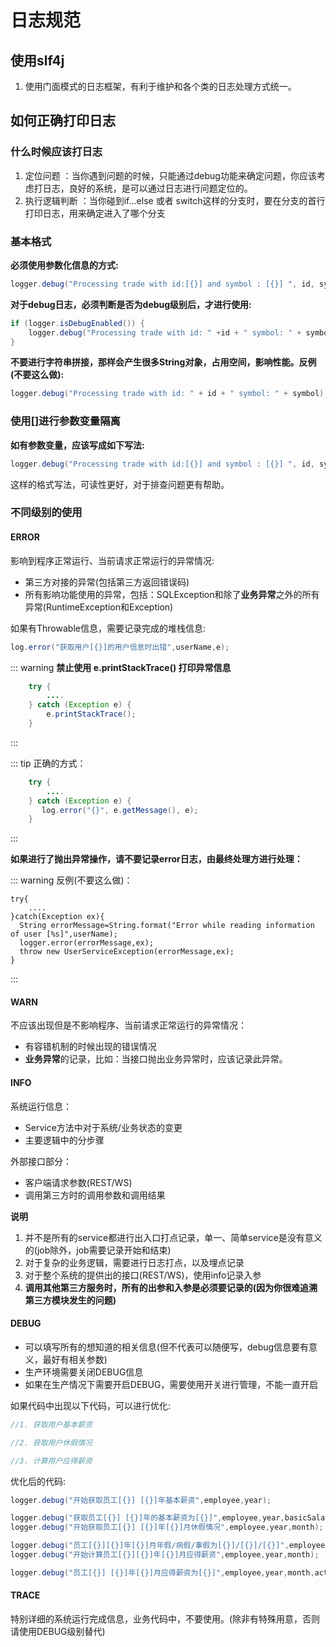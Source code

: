 # 日志规范

## 使用slf4j
1. 使用门面模式的日志框架，有利于维护和各个类的日志处理方式统一。


## 如何正确打印日志

### 什么时候应该打日志
1. 定位问题 ：当你遇到问题的时候，只能通过debug功能来确定问题，你应该考虑打日志，良好的系统，是可以通过日志进行问题定位的。
2. 执行逻辑判断 ：当你碰到if…else 或者 switch这样的分支时，要在分支的首行打印日志，用来确定进入了哪个分支


### 基本格式

**必须使用参数化信息的方式:**

```java
logger.debug("Processing trade with id:[{}] and symbol : [{}] ", id, symbol);
```

**对于debug日志，必须判断是否为debug级别后，才进行使用:**

```java
if (logger.isDebugEnabled()) {
    logger.debug("Processing trade with id: " +id + " symbol: " + symbol);
}
```

**不要进行字符串拼接，那样会产生很多String对象，占用空间，影响性能。反例(不要这么做):**

```java
logger.debug("Processing trade with id: " + id + " symbol: " + symbol);
```

### 使用[]进行参数变量隔离

**如有参数变量，应该写成如下写法:**

```java
logger.debug("Processing trade with id:[{}] and symbol : [{}] ", id, symbol);
```

这样的格式写法，可读性更好，对于排查问题更有帮助。

### 不同级别的使用

#### ERROR

影响到程序正常运行、当前请求正常运行的异常情况:
- 第三方对接的异常(包括第三方返回错误码)
- 所有影响功能使用的异常，包括：SQLException和除了**业务异常**之外的所有异常(RuntimeException和Exception)


如果有Throwable信息，需要记录完成的堆栈信息:

```java
log.error("获取用户[{}]的用户信息时出错",userName,e);
```

::: warning **禁止使用 e.printStackTrace() 打印异常信息**
```java
    try {
        ....
    } catch (Exception e) {
        e.printStackTrace();
    }
```
:::

::: tip 正确的方式：
```java
    try {
        ....
    } catch (Exception e) {
       log.error("{}", e.getMessage(), e);
    }
```
:::


**如果进行了抛出异常操作，请不要记录error日志，由最终处理方进行处理：**


::: warning 反例(不要这么做)：
```
try{
    ....
}catch(Exception ex){
  String errorMessage=String.format("Error while reading information of user [%s]",userName);
  logger.error(errorMessage,ex);
  throw new UserServiceException(errorMessage,ex);
}
```
:::


#### WARN

不应该出现但是不影响程序、当前请求正常运行的异常情况：
- 有容错机制的时候出现的错误情况
- **业务异常**的记录，比如：当接口抛出业务异常时，应该记录此异常。

#### INFO

系统运行信息：
- Service方法中对于系统/业务状态的变更
- 主要逻辑中的分步骤

外部接口部分：
- 客户端请求参数(REST/WS)
- 调用第三方时的调用参数和调用结果

**说明**
1. 并不是所有的service都进行出入口打点记录，单一、简单service是没有意义的(job除外，job需要记录开始和结束)
2. 对于复杂的业务逻辑，需要进行日志打点，以及埋点记录
3. 对于整个系统的提供出的接口(REST/WS)，使用info记录入参
4. **调用其他第三方服务时，所有的出参和入参是必须要记录的(因为你很难追溯第三方模块发生的问题)**

#### DEBUG

- 可以填写所有的想知道的相关信息(但不代表可以随便写，debug信息要有意义，最好有相关参数)
- 生产环境需要关闭DEBUG信息
- 如果在生产情况下需要开启DEBUG，需要使用开关进行管理，不能一直开启

如果代码中出现以下代码，可以进行优化:
```java
//1. 获取用户基本薪资

//2. 获取用户休假情况

//3. 计算用户应得薪资
```
优化后的代码:

```java
logger.debug("开始获取员工[{}] [{}]年基本薪资",employee,year);

logger.debug("获取员工[{}] [{}]年的基本薪资为[{}]",employee,year,basicSalary);
logger.debug("开始获取员工[{}] [{}]年[{}]月休假情况",employee,year,month);

logger.debug("员工[{}][{}]年[{}]月年假/病假/事假为[{}]/[{}]/[{}]",employee,year,month,annualLeaveDays,sickLeaveDays,noPayLeaveDays);
logger.debug("开始计算员工[{}][{}]年[{}]月应得薪资",employee,year,month);

logger.debug("员工[{}] [{}]年[{}]月应得薪资为[{}]",employee,year,month,actualSalary);
```

#### TRACE

特别详细的系统运行完成信息，业务代码中，不要使用。(除非有特殊用意，否则请使用DEBUG级别替代)

 